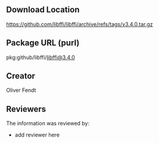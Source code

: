 ## Download Location

https://github.com/libffi/libffi/archive/refs/tags/v3.4.0.tar.gz

## Package URL (purl)

pkg:github/libffi/libffi@3.4.0

## Creator

Oliver Fendt

## Reviewers

The information was reviewed by:

* add reviewer here

